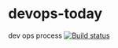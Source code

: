 # devops-today
dev ops process
[![Build status](https://dev.azure.com/Nicholasvu/devops-today/_apis/build/status/devops-today-CI%20(2))](https://dev.azure.com/Nicholasvu/devops-today/_build/latest?definitionId=8)
